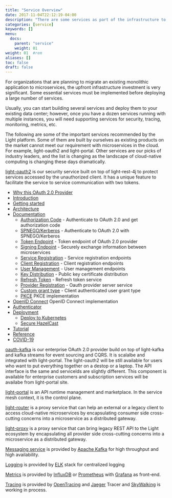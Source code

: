 ```yaml
---
title: "Service Overview"
date: 2017-11-04T22:12:19-04:00
description: "There are some services as part of the infrastructure to support microservices"
categories: [service]
keywords: []
menu:
  docs:
    parent: "service"
    weight: 01
weight: 01	#rem
aliases: []
toc: false
draft: false
---
```


For organizations that are planning to migrate an existing monolithic application to microservices, the upfront infrastructure investment is very significant. Some essential services must be implemented before deploying a large number of services.

Usually, you can start building several services and deploy them to your existing data center; however, once you have a dozen services running with multiple instances, you will need supporting services for security, tracing, monitoring, metrics, etc.

The following are some of the important services recommended by the Light platform. Some of them are built by ourselves as existing products on the market cannot meet our requirement with microservices in the cloud. For example, light-oauth2 and light-portal. Other services are our picks of industry leaders, and the list is changing as the landscape of cloud-native computing is changing these days dramatically. 

[light-oauth2][] is our security service built on top of light-rest-4j to protect services accessed by the unauthorized client. It has a unique feature to facilitate the service to service communication with two tokens.

- [Why this OAuth 2.0 Provider](/service/oauth/why-this-oauth/)
- [Introduction](/service/oauth/introduction/)
- [Getting started](/getting-started/light-oauth2/)
- [Architecture](/service/oauth/architecture/)
- [Documentation](/service/oauth/service/)
  * [Authorization Code][] - Authenticate to OAuth 2.0 and get authorization code
  * [SPNEGO/Kerberos][] - Authenticate to OAuth 2.0 with SPNEGO/Kerberos
  * [Token Endpoint][] - Token endpoint of OAuth 2.0 provider
  * [Signing Endpoint][] - Securely exchange information between microservices
  * [Service Registration][] - Service registration endpoints
  * [Client Registration][] - Client registration endpoints
  * [User Management][] - User management endpoints
  * [Key Distribution][] - Public key certificate distribution
  * [Refresh Token][] - Refresh token service
  * [Provider Registration][] - Oauth provider server service
  * [Custom grant type][] - Client authenticated user grant type
  * [PKCE][] PKCE implementation
- [OpenID Connect][] OpenID Connect implementation
- [Authenticator](/service/oauth/authenticator/)
- [Deployment](/service/oauth/deployment/)
  * [Deploy to Kubernetes](/service/oauth/deployment/kubernetes/)
  * [Secure HazelCast](/service/oauth/deployment/hazelcast/)
- [Tutorial](/tutorial/oauth/)
- [Reference](/service/oauth/reference/)
- [COVID-19](/service/covid-19/)


[oauth-kafka][] is our enterprise OAuth 2.0 provider build on top of light-kafka and kafka streams for event sourcing and CQRS. It is scalalbe and integrated with light-portal. The light-oauth2 will be still available for users who want to put everything together on a destop or a laptop. The API interface is the same and serviceIds are slightly different. This component is available for enterprise customers and subscription services will be availabe from light-portal site. 

[light-portal][] is an API runtime management and marketplace. In the service mesh context, it is the control plane. 


[light-router][] is a proxy service that can help an external or a  legacy client to access cloud-native microservices by encapsulating consumer side cross-cutting concerns into a microservice as a distributed gateway. 



[light-proxy][] is a proxy service that can bring legacy REST API to the Light ecosystem by encapsulating all provider side cross-cutting concerns into a microservice as a distributed gateway. 



[Messaging service][] is provided by [Apache Kafka][] for high throughput and high availability. 



[Logging][] is provided by [ELK][] stack for centralized logging



[Metrics][] is provided by [InfluxDB][] or [Prometheus][] with [Grafana][] as front-end.



[Tracing][] is provided by [OpenTracing][] and [Jaeger][] Tracer and [SkyWalking][] is working in process. 


[light-oauth2]: /service/oauth/
[oauth-kafka]: /service/oauth-kafka/
[light-proxy]: /service/proxy/
[light-portal]: /service/portal/
[Messaging service]: /service/messaging/
[Apache Kafka]: https://kafka.apache.org/
[Logging]: /service/logging/
[ELK]: https://www.elastic.co/webinars/introduction-elk-stack
[Metrics]: /service/metrics/
[InfluxDB]: https://www.influxdata.com/
[Prometheus]: https://prometheus.io/
[Grafana]: https://grafana.com/
[Authorization Code]: /service/oauth/service/code/
[Token Endpoint]: /service/oauth/service/token/
[Service Registration]: /service/oauth/service/service/
[Client Registration]: /service/oauth/service/client/
[User Management]: /service/oauth/service/user/
[Key Distribution]: /service/oauth/service/key/
[Refresh Token]: /service/oauth/service/fresh-token/
[Provider Registration]: /service/oauth/service/provider/
[SPNEGO/Kerberos]: /service/oauth/service/spnego/
[Signing Endpoint]: /service/oauth/service/signing/
[PKCE]: /service/oauth/service/pkce/
[Custom grant type]: /service/oauth/service/custom/
[OpenID Connect]: /service/oauth/serivce/openid/
[light-router]: /service/router/
[Tracing]: /service/tracing/
[OpenTracing]: /service/tracing/open-tracing/
[Jaeger]: /service/tracing/jaeger/
[SkyWalking]: /service/tracing/skywalking/
[How to secure Hazelcast]: /service/oauth/deployment/hazelcast/
